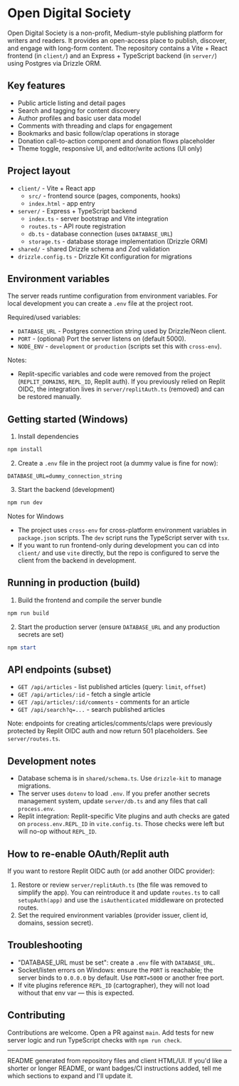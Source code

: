 # Open Digital Society

Open Digital Society is a non-profit, Medium-style publishing platform for writers and readers. It provides an open-access place to publish, discover, and engage with long-form content. The repository contains a Vite + React frontend (in `client/`) and an Express + TypeScript backend (in `server/`) using Postgres via Drizzle ORM.

## Key features

- Public article listing and detail pages
- Search and tagging for content discovery
- Author profiles and basic user data model
- Comments with threading and claps for engagement
- Bookmarks and basic follow/clap operations in storage
- Donation call-to-action component and donation flows placeholder
- Theme toggle, responsive UI, and editor/write actions (UI only)

## Project layout

- `client/` - Vite + React app
  - `src/` - frontend source (pages, components, hooks)
  - `index.html` - app entry
- `server/` - Express + TypeScript backend
  - `index.ts` - server bootstrap and Vite integration
  - `routes.ts` - API route registration
  - `db.ts` - database connection (uses `DATABASE_URL`)
  - `storage.ts` - database storage implementation (Drizzle ORM)
- `shared/` - shared Drizzle schema and Zod validation
- `drizzle.config.ts` - Drizzle Kit configuration for migrations

## Environment variables

The server reads runtime configuration from environment variables. For local development you can create a `.env` file at the project root.

Required/used variables:

- `DATABASE_URL` - Postgres connection string used by Drizzle/Neon client.
- `PORT` - (optional) Port the server listens on (default 5000).
- `NODE_ENV` - `development` or `production` (scripts set this with `cross-env`).

Notes:
- Replit-specific variables and code were removed from the project (`REPLIT_DOMAINS`, `REPL_ID`, Replit auth). If you previously relied on Replit OIDC, the integration lives in `server/replitAuth.ts` (removed) and can be restored manually.

## Getting started (Windows)

1. Install dependencies

```powershell
npm install
```

2. Create a `.env` file in the project root (a dummy value is fine for now):

```
DATABASE_URL=dummy_connection_string
```

3. Start the backend (development)

```powershell
npm run dev
```

Notes for Windows
- The project uses `cross-env` for cross-platform environment variables in `package.json` scripts. The `dev` script runs the TypeScript server with `tsx`.
- If you want to run frontend-only during development you can cd into `client/` and use `vite` directly, but the repo is configured to serve the client from the backend in development.

## Running in production (build)

1. Build the frontend and compile the server bundle

```powershell
npm run build
```

2. Start the production server (ensure `DATABASE_URL` and any production secrets are set)

```powershell
npm start
```

## API endpoints (subset)

- `GET /api/articles` - list published articles (query: `limit`, `offset`)
- `GET /api/articles/:id` - fetch a single article
- `GET /api/articles/:id/comments` - comments for an article
- `GET /api/search?q=...` - search published articles

Note: endpoints for creating articles/comments/claps were previously protected by Replit OIDC auth and now return 501 placeholders. See `server/routes.ts`.

## Development notes

- Database schema is in `shared/schema.ts`. Use `drizzle-kit` to manage migrations.
- The server uses `dotenv` to load `.env`. If you prefer another secrets management system, update `server/db.ts` and any files that call `process.env`.
- Replit integration: Replit-specific Vite plugins and auth checks are gated on `process.env.REPL_ID` in `vite.config.ts`. Those checks were left but will no-op without `REPL_ID`.

## How to re-enable OAuth/Replit auth

If you want to restore Replit OIDC auth (or add another OIDC provider):

1. Restore or review `server/replitAuth.ts` (the file was removed to simplify the app). You can reintroduce it and update `routes.ts` to call `setupAuth(app)` and use the `isAuthenticated` middleware on protected routes.
2. Set the required environment variables (provider issuer, client id, domains, session secret).

## Troubleshooting

- "DATABASE_URL must be set": create a `.env` file with `DATABASE_URL`.
- Socket/listen errors on Windows: ensure the `PORT` is reachable; the server binds to `0.0.0.0` by default. Use `PORT=5000` or another free port.
- If vite plugins reference `REPL_ID` (cartographer), they will not load without that env var — this is expected.

## Contributing

Contributions are welcome. Open a PR against `main`. Add tests for new server logic and run TypeScript checks with `npm run check`.

---

README generated from repository files and client HTML/UI. If you'd like a shorter or longer README, or want badges/CI instructions added, tell me which sections to expand and I'll update it.

